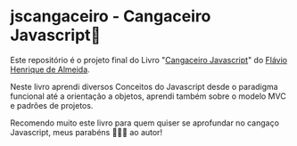 # jscangaceiro - Cangaceiro Javascript🤠

Este repositório é o projeto final do Livro "[Cangaceiro Javascript](https://www.casadocodigo.com.br/products/livro-cangaceiro-javascript)" do [Flávio Henrique de Almeida](https://github.com/flaviohenriquealmeida/).

Neste livro aprendi diversos Conceitos do Javascript desde o paradigma funcional até a orientação a objetos, aprendi também sobre o modelo MVC e padrões de projetos.

Recomendo muito este livro para quem quiser se aprofundar no cangaço Javascript, meus parabéns 👏👏👏 ao autor!



